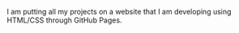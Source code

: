 I am putting all my projects on a website that I am developing using HTML/CSS through GitHub Pages.
